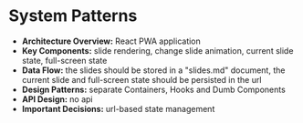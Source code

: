 # System Patterns

*   **Architecture Overview:** React PWA application
*   **Key Components:** slide rendering, change slide animation, current slide state, full-screen state
*   **Data Flow:** the slides should be stored in a "slides.md" document, the current slide and full-screen state should be persisted in the url
*   **Design Patterns:** separate Containers, Hooks and Dumb Components
*   **API Design:** no api
*   **Important Decisions:** url-based state management